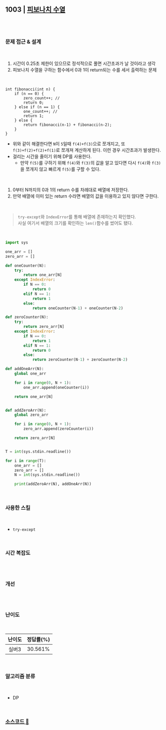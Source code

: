 ## 1003 | <a href="https://www.acmicpc.net/problem/1003">피보나치 수열</a>

<br>
<br>

### 문제 접근 & 설계

<br>
  
1. 시간이 0.25초 제한이 있으므로 정석적으로 풀면 시간초과가 날 것이라고 생각
2. 피보나치 수열을 구하는 함수에서 0과 1이 return되는 수를 세서 출력하는 문제

<br>

```
int fibonacci(int n) {
    if (n == 0) {
        zero_count++; //
        return 0;
    } else if (n == 1) {
        one_count++; //
        return 1;
    } else {
        return fibonacci(n‐1) + fibonacci(n‐2);
    }
}
```

- 위와 같이 해결한다면 `N`이 `5`일때 `f(4)+f(3)`으로 쪼개지고, 또 `f(3)+f(2)+f(2)+f(1)`로 쪼개져 계산하게 된다. 이런 경우 시간초과가 발생한다.
- 걸리는 시간을 줄이기 위해 DP를 사용한다.
  - 만약 `f(5)`를 구하기 위해 `f(4)`와 `f(3)`의 값을 알고 있다면 다시 `f(4)`와 `f(3)`을 쪼개지 않고 빠르게 `f(5)`를 구할 수 있다.

<br>

1. 0부터 N까지의 0과 1의 return 수를 차례대로 배열에 저장한다.
2. 만약 배열에 이미 있는 return 수라면 배열의 값을 이용하고 있지 않다면 구한다.

<br>

> `try-except`와 `IndexError`를 통해 배열에 존재하는지 확인했다.  
> 사실 여기서 배열의 크기를 확인하는 `len()`함수를 썼어도 됐다.

<br>

```python
import sys

one_arr = []
zero_arr = []

def oneCounter(N):
    try:
        return one_arr[N]
    except IndexError:
        if N == 0:
            return 0
        elif N == 1:
            return 1
        else:
            return oneCounter(N-1) + oneCounter(N-2)

def zeroCounter(N):
    try:
        return zero_arr[N]
    except IndexError:
        if N == 0:
            return 1
        elif N == 1:
            return 0
        else:
            return zeroCounter(N-1) + zeroCounter(N-2)

def addOneArr(N):
    global one_arr

    for i in range(0, N + 1):
        one_arr.append(oneCounter(i))

    return one_arr[N]


def addZeroArr(N):
    global zero_arr

    for i in range(0, N + 1):
        zero_arr.append(zeroCounter(i))

    return zero_arr[N]


T = int(sys.stdin.readline())

for i in range(T):
    one_arr = []
    zero_arr = []
    N = int(sys.stdin.readline())

    print(addZeroArr(N), addOneArr(N))
```

<br>

### 사용한 스킬

<br>

- `try-except`

<br>

### 시간 복잡도

<br>

<br>

### 개선

<br>

<br>

### 난이도

<br>

| 난이도 | 정답률(%) |
| :----: | :-------: |
| 실버3  |  30.561%  |

<br>

### 알고리즘 분류

<br>

- DP

<br>

### <a href="https://github.com/byhhh2/Coding-Test-Preparations/blob/master/Python-BAEKJOON/1003.py">소스코드 📃</a>
